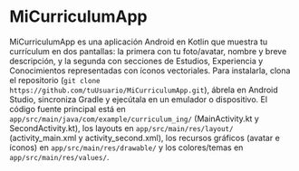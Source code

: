 # MiCurriculumApp

MiCurriculumApp es una aplicación Android en Kotlin que muestra tu currículum en dos pantallas: la primera con tu foto/avatar, nombre y breve descripción, y la segunda con secciones de Estudios, Experiencia y Conocimientos representadas con íconos vectoriales.
Para instalarla, clona el repositorio (`git clone https://github.com/tuUsuario/MiCurriculumApp.git`), ábrela en Android Studio, sincroniza Gradle y ejecútala en un emulador o dispositivo.
El código fuente principal está en `app/src/main/java/com/example/curriculum_ing/` (MainActivity.kt y SecondActivity.kt), los layouts en `app/src/main/res/layout/` (activity_main.xml y activity_second.xml), los recursos gráficos (avatar e íconos) en `app/src/main/res/drawable/` y los colores/temas en `app/src/main/res/values/`. 
